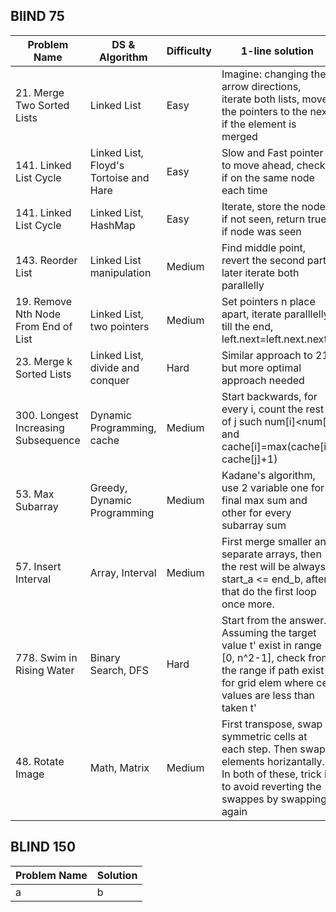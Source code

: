 ## BlIND 75
|Problem Name|DS & Algorithm|Difficulty|1-line solution|
|---------|---------|---------|---------|
|21. Merge Two Sorted Lists|Linked List|Easy|Imagine: changing the arrow directions, iterate both lists, move the pointers to the next if the element is merged|
|141. Linked List Cycle|Linked List, Floyd's Tortoise and Hare|Easy|Slow and Fast pointer to move ahead, check if on the same node each time|
|141. Linked List Cycle|Linked List, HashMap|Easy|Iterate, store the node if not seen, return true if node was seen|
|143. Reorder List|Linked List manipulation|Medium|Find middle point, revert the second part, later iterate both parallelly|
|19. Remove Nth Node From End of List|Linked List, two pointers|Medium|Set pointers n place apart, iterate paralllelly till the end, left.next=left.next.next|
|23. Merge k Sorted Lists|Linked List, divide and conquer|Hard|Similar approach to 21 but more optimal approach needed|
|300. Longest Increasing Subsequence|Dynamic Programming, cache|Medium|Start backwards, for every i, count the rest of j such num[i]<num[j] and cache[i]=max(cache[i], cache[j]+1)|
|53. Max Subarray|Greedy, Dynamic Programming|Medium|Kadane's algorithm, use 2 variable one for final max sum and other for every subarray sum|
|57. Insert Interval|Array, Interval|Medium|First merge smaller and separate arrays, then the rest will be always start_a <= end_b, after that do the first loop once more.|
|778. Swim in Rising Water|Binary Search, DFS|Hard|Start from the answer. Assuming the target value t' exist in range [0, n^2-1], check from the range if path exist for grid elem where cell values are less than taken t'|
|48. Rotate Image|Math, Matrix|Medium|First transpose, swap symmetric cells at each step. Then swap elements horizantally. In both of these, trick is to avoid reverting the swappes by swapping again|


## BLIND 150
| Problem Name | Solution |
|---------|---------|
| a       | b       |